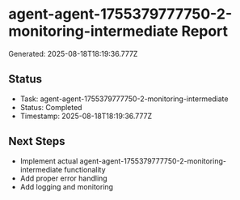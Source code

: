 # agent-agent-1755379777750-2-monitoring-intermediate Report

Generated: 2025-08-18T18:19:36.777Z

## Status
- Task: agent-agent-1755379777750-2-monitoring-intermediate
- Status: Completed
- Timestamp: 2025-08-18T18:19:36.777Z

## Next Steps
- Implement actual agent-agent-1755379777750-2-monitoring-intermediate functionality
- Add proper error handling
- Add logging and monitoring
